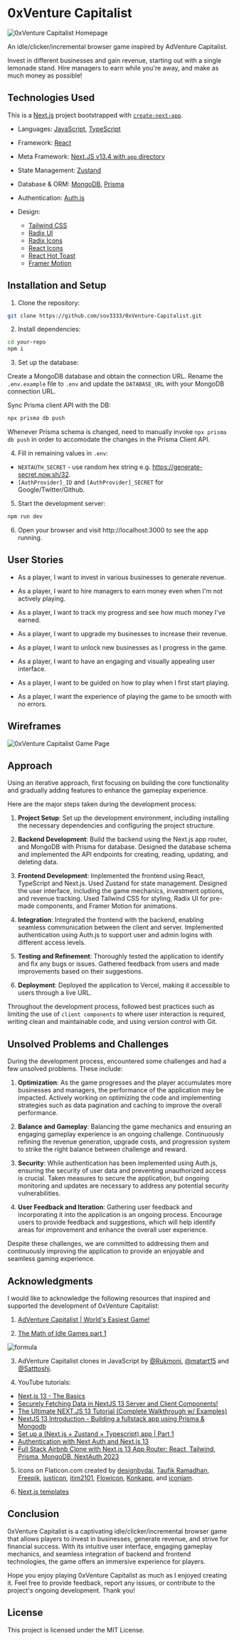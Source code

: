 # 0xVenture Capitalist

![0xVenture Capitalist Homepage](https://github.com/sov3333/0xVenture-Capitalist/assets/8282076/38768bd7-6b09-4ea5-9a7e-aeee6170b78d)

An idle/clicker/incremental browser game inspired by AdVenture Capitalist.

Invest in different businesses and gain revenue, starting out with a single lemonade stand. Hire managers to earn while you're away, and make as much money as possible!

## Technologies Used

This is a [Next.js](https://nextjs.org/) project bootstrapped with [`create-next-app`](https://github.com/vercel/next.js/tree/canary/packages/create-next-app).

- Languages: [JavaScript](https://developer.mozilla.org/en-US/docs/Web/JavaScript), [TypeScript](https://www.typescriptlang.org/)
- Framework: [React](https://react.dev/)
- Meta Framework: [Next.JS v13.4 with `app` directory](https://nextjs.org/docs)
- State Management: [Zustand](https://docs.pmnd.rs/zustand/getting-started/introduction)
- Database & ORM: [MongoDB](https://www.mongodb.com/), [Prisma](https://www.prisma.io/mongodb)
- Authentication: [Auth.js](https://authjs.dev/)
- Design:

  - [Tailwind CSS](https://tailwindcss.com/docs/guides/nextjs)
  - [Radix UI](https://www.radix-ui.com/)
  - [Radix Icons](https://icons.radix-ui.com/)
  - [React Icons](https://react-icons.github.io/react-icons/)
  - [React Hot Toast](https://react-hot-toast.com/)
  - [Framer Motion](https://www.framer.com/motion/)

## Installation and Setup

1. Clone the repository:

```bash
git clone https://github.com/sov3333/0xVenture-Capitalist.git
```

2. Install dependencies:

```bash
cd your-repo
npm i
```

3. Set up the database:

Create a MongoDB database and obtain the connection URL. Rename the `.env.example` file to `.env` and update the `DATABASE_URL` with your MongoDB connection URL.

Sync Prisma client API with the DB:

```bash
npx prisma db push
```

Whenever Prisma schema is changed, need to manually invoke `npx prisma db push` in order to accomodate the changes in the Prisma Client API.

4. Fill in remaining values in `.env`:

- `NEXTAUTH_SECRET` - use random hex string e.g. https://generate-secret.now.sh/32.
- `[AuthProvider]_ID` and `[AuthProvider]_SECRET` for Google/Twitter/Github.

5. Start the development server:

```bash
npm run dev
```

6. Open your browser and visit http://localhost:3000 to see the app running.

## User Stories

- As a player, I want to invest in various businesses to generate revenue.
- As a player, I want to hire managers to earn money even when I'm not actively playing.
- As a player, I want to track my progress and see how much money I've earned.
- As a player, I want to upgrade my businesses to increase their revenue.
- As a player, I want to unlock new businesses as I progress in the game.
- As a player, I want to have an engaging and visually appealing user interface.

- As a player, I want to be guided on how to play when I first start playing.
- As a player, I want the experience of playing the game to be smooth with no errors.

## Wireframes

![0xVenture Capitalist Game Page](https://github.com/sov3333/0xVenture-Capitalist/assets/8282076/3550d8f8-9846-4fa2-b786-1ebb9d01c305)

## Approach

Using an iterative approach, first focusing on building the core functionality and gradually adding features to enhance the gameplay experience.

Here are the major steps taken during the development process:

1. **Project Setup**: Set up the development environment, including installing the necessary dependencies and configuring the project structure.

2. **Backend Development**: Build the backend using the Next.js app router, and MongoDB with Prisma for database. Designed the database schema and implemented the API endpoints for creating, reading, updating, and deleting data.

3. **Frontend Development**: Implemented the frontend using React, TypeScript and Next.js. Used Zustand for state management. Designed the user interface, including the game mechanics, investment options, and revenue tracking. Used Tailwind CSS for styling, Radix UI for pre-made components, and Framer Motion for animations.

4. **Integration**: Integrated the frontend with the backend, enabling seamless communication between the client and server. Implemented authentication using Auth.js to support user and admin logins with different access levels.

5. **Testing and Refinement**: Thoroughly tested the application to identify and fix any bugs or issues. Gathered feedback from users and made improvements based on their suggestions.

6. **Deployment**: Deployed the application to Vercel, making it accessible to users through a live URL.

Throughout the development process, followed best practices such as limiting the use of `client components` to where user interaction is required, writing clean and maintainable code, and using version control with Git.

## Unsolved Problems and Challenges

During the development process, encountered some challenges and had a few unsolved problems. These include:

1. **Optimization**: As the game progresses and the player accumulates more businesses and managers, the performance of the application may be impacted. Actively working on optimizing the code and implementing strategies such as data pagination and caching to improve the overall performance.

2. **Balance and Gameplay**: Balancing the game mechanics and ensuring an engaging gameplay experience is an ongoing challenge. Continuously refining the revenue generation, upgrade costs, and progression system to strike the right balance between challenge and reward.

3. **Security**: While authentication has been implemented using Auth.js, ensuring the security of user data and preventing unauthorized access is crucial. Taken measures to secure the application, but ongoing monitoring and updates are necessary to address any potential security vulnerabilities.

4. **User Feedback and Iteration**: Gathering user feedback and incorporating it into the application is an ongoing process. Encourage users to provide feedback and suggestions, which will help identify areas for improvement and enhance the overall user experience.

Despite these challenges, we are committed to addressing them and continuously improving the application to provide an enjoyable and seamless gaming experience.

## Acknowledgments

I would like to acknowledge the following resources that inspired and supported the development of 0xVenture Capitalist:

1. [AdVenture Capitalist | World's Easiest Game!](https://hyperhippo.com/games/adventure-capitalist/)

2. [The Math of Idle Games part 1](https://blog.kongregate.com/the-math-of-idle-games-part-i/)

![formula](https://user-images.githubusercontent.com/8282076/235336622-6ce21750-a825-48fe-b390-a821c7c03bfc.png)

3. AdVenture Capitalist clones in JavaScript by [@Rukmoni](https://github.com/Rukmoni/captialist--game), [@matart15](https://github.com/matart15/adventure-capitalist-clone) and [@Satttoshi](https://github.com/Satttoshi/idle-boss).

4. YouTube tutorials:

- [Next.js 13 - The Basics](https://youtu.be/__mSgDEOyv8)
- [Securely Fetching Data in NextJS 13 Server and Client Components!](https://youtu.be/RK3xRielPl4)
- [The Ultimate NEXT.JS 13 Tutorial (Complete Walkthrough w/ Examples)](https://youtu.be/6aP9nyTcd44)
- [NextJS 13 Introduction - Building a fullstack app using Prisma & Mongodb](https://youtu.be/L5JU1oR29TM)
- [Set up a (Next.js + Zustand + Typescript) app | Part 1](https://youtu.be/J0IQ8Oe0AJE)
- [Authentication with Next Auth and Next.js 13](https://youtu.be/cDWytA0V2kI)
- [Full Stack Airbnb Clone with Next.js 13 App Router: React, Tailwind, Prisma, MongoDB, NextAuth 2023](https://youtu.be/c_-b_isI4vg)

5. Icons on Flaticon.com created by [designbydai](https://www.flaticon.com/authors/designbydai), [Taufik Ramadhan](https://www.flaticon.com/authors/taufik-ramadhan), [Freepik](https://www.flaticon.com/authors/freepik), [justicon](https://www.flaticon.com/authors/justicon), [itim2101](https://www.flaticon.com/authors/itim2101), [Flowicon](https://www.flaticon.com/authors/flowicon), [Konkapp](https://www.flaticon.com/authors/konkapp), and [iconjam](https://www.flaticon.com/authors/iconjam).

6. [Next.js templates](https://vercel.com/templates/next.js)

## Conclusion

0xVenture Capitalist is a captivating idle/clicker/incremental browser game that allows players to invest in businesses, generate revenue, and strive for financial success. With its intuitive user interface, engaging gameplay mechanics, and seamless integration of backend and frontend technologies, the game offers an immersive experience for players.

Hope you enjoy playing 0xVenture Capitalist as much as I enjoyed creating it. Feel free to provide feedback, report any issues, or contribute to the project's ongoing development. Thank you!

## License

This project is licensed under the MIT License.
